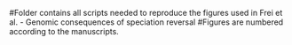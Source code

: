 #Folder contains all scripts needed to reproduce the figures used in Frei et al. - Genomic consequences of speciation reversal
#Figures are numbered according to the manuscripts.
